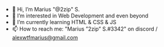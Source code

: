 - 👋 Hi, I’m Marius "@2zip" S.
- 👀 I’m interested in Web Development and even beyond 
- 🌱 I’m currently learning HTML & CSS & JS
- 📫 How to reach me: "Marius ”2zip” S.#3342" on discord / alexwtfmarius@gmail.com

<!---
2zip/2zip is a ✨ special ✨ repository because its `README.md` (this file) appears on your GitHub profile.
You can click the Preview link to take a look at your changes.
--->
